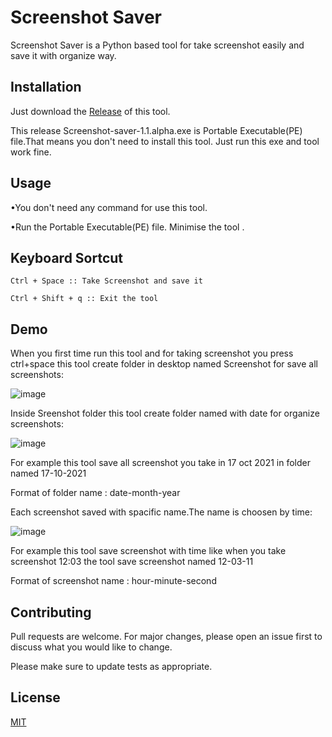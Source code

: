 # Screenshot Saver

Screenshot Saver is a Python based tool for take screenshot easily and save it with organize way.

## Installation

Just download the [Release](https://github.com/Trushal2004/Screenshot-Saver/releases/tag/v.1.1-alpha) of this tool.

This release Screenshot-saver-1.1.alpha.exe is Portable Executable(PE) file.That means you don't need to install this tool. Just run this exe and tool work fine.


## Usage


•You don't need any command for use this tool.


•Run the Portable Executable(PE) file.
Minimise the tool .



## Keyboard Sortcut
```
Ctrl + Space :: Take Screenshot and save it
```

```
Ctrl + Shift + q :: Exit the tool
```

## Demo
When you first time run this tool and for taking screenshot you press ctrl+space this tool create folder in desktop named Screenshot for save all screenshots:



![image](https://user-images.githubusercontent.com/57517785/137616696-961cbec7-64ff-4aba-bbbe-ed9ce0ed14dd.png)


Inside Sreenshot folder this tool create folder named with date for organize screenshots:

![image](https://user-images.githubusercontent.com/57517785/137616772-b90454c9-c73f-41cc-b3b2-5d708300e634.png)


For example this tool save all screenshot you take in  17 oct 2021 in folder named 17-10-2021


Format of folder name : date-month-year


Each screenshot saved with spacific name.The name is choosen by time: 


![image](https://user-images.githubusercontent.com/57517785/137616852-d5344ffb-355c-4e03-ac33-16d793e97a33.png)


For example this tool save screenshot with time like when you take screenshot 12:03 the tool save screenshot named 12-03-11


Format of screenshot name : hour-minute-second


## Contributing
Pull requests are welcome. For major changes, please open an issue first to discuss what you would like to change.

Please make sure to update tests as appropriate.

## License
[MIT](https://choosealicense.com/licenses/mit/)
